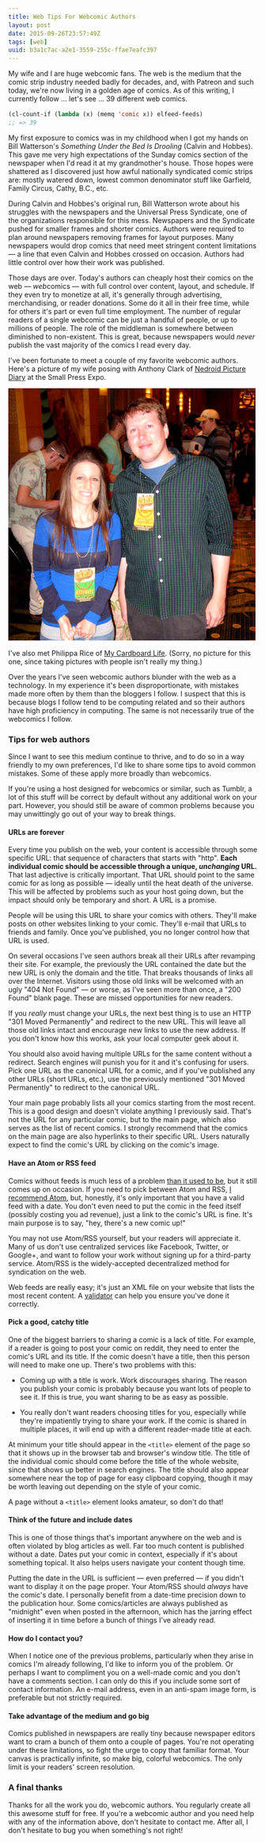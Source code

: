 ```yaml
---
title: Web Tips For Webcomic Authors
layout: post
date: 2015-09-26T23:57:49Z
tags: [web]
uuid: b3a1c7ac-a2e1-3559-255c-ffae7eafc397
---
```


My wife and I are huge webcomic fans. The web is the medium that the
comic strip industry needed badly for decades, and, with Patreon and
such today, we're now living in a golden age of comics. As of this
writing, I currently follow ... let's see ... 39 different web comics.

~~~cl
(cl-count-if (lambda (x) (memq 'comic x)) elfeed-feeds)
;; => 39
~~~

My first exposure to comics was in my childhood when I got my hands on
Bill Watterson's *Something Under the Bed Is Drooling* (Calvin and
Hobbes). This gave me very high expectations of the Sunday comics
section of the newspaper when I'd read it at my grandmother's house.
Those hopes were shattered as I discovered just how awful nationally
syndicated comic strips are: mostly watered down, lowest common
denominator stuff like Garfield, Family Circus, Cathy, B.C., etc.

During Calvin and Hobbes's original run, Bill Watterson wrote about
his struggles with the newspapers and the Universal Press Syndicate,
one of the organizations responsible for this mess. Newspapers and the
Syndicate pushed for smaller frames and shorter comics. Authors were
required to plan around newspapers removing frames for layout
purposes. Many newspapers would drop comics that need meet stringent
content limitations — a line that even Calvin and Hobbes crossed on
occasion. Authors had little control over how their work was
published.

Those days are over. Today's authors can cheaply host their comics on
the web — *web*comics — with full control over content, layout,
and schedule. If they even try to monetize at all, it's generally
through advertising, merchandising, or reader donations. Some do it
all in their free time, while for others it's part or even full time
employment. The number of regular readers of a single webcomic can be
just a handful of people, or up to millions of people. The role of the
middleman is somewhere between diminished to non-existent. This is
great, because newspapers would *never* publish the vast majority of
the comics I read every day.

I've been fortunate to meet a couple of my favorite webcomic authors.
Here's a picture of my wife posing with Anthony Clark of [Nedroid
Picture Diary][nedroid] at the Small Press Expo.

![](/img/nedroid.jpg)

I've also met Philippa Rice of [My Cardboard Life][cardboard]. (Sorry,
no picture for this one, since taking pictures with people isn't
really my thing.)

Over the years I've seen webcomic authors blunder with the web as a
technology. In my experience it's been disproportionate, with mistakes
made more often by them than the bloggers I follow. I suspect that
this is because blogs I follow tend to be computing related and so
their authors have high proficiency in computing. The same is not
necessarily true of the webcomics I follow.

### Tips for web authors

Since I want to see this medium continue to thrive, and to do so in a
way friendly to my own preferences, I'd like to share some tips to
avoid common mistakes. Some of these apply more broadly than
webcomics.

If you're using a host designed for webcomics or similar, such as
Tumblr, a lot of this stuff will be correct by default without any
additional work on your part. However, you should still be aware of
common problems because you may unwittingly go out of your way to
break things.

#### URLs are forever

Every time you publish on the web, your content is accessible through
some specific URL: that sequence of characters that starts with
"http". **Each individual comic should be accessible through a unique,
*unchanging* URL.** That last adjective is critically important. That
URL should point to the same comic for as long as possible — ideally
until the heat death of the universe. This will be affected by
problems such as your host going down, but the impact should only be
temporary and short. A URL is a promise.

People will be using this URL to share your comics with others.
They'll make posts on other websites linking to your comic. They'll
e-mail that URLs to friends and family. Once you've published, you no
longer control how that URL is used.

On several occasions I've seen authors break all their URLs after
revamping their site. For example, the previously the URL contained
the date but the new URL is only the domain and the title. That breaks
thousands of links all over the Internet. Visitors using those old
links will be welcomed with an ugly "404 Not Found" — or worse, as
I've seen more than once, a "200 Found" blank page. These are missed
opportunities for new readers.

If you *really* must change your URLs, the next best thing is to use
an HTTP "301 Moved Permanently" and redirect to the new URL. This will
leave all those old links intact and encourage new links to use the
new address. If you don't know how this works, ask your local computer
geek about it.

You should also avoid having multiple URLs for the same content
without a redirect. Search engines will punish you for it and it's
confusing for users. Pick one URL as the canonical URL for a comic,
and if you've published any other URLs (short URLs, etc.), use the
previously mentioned "301 Moved Permanently" to redirect to the
canonical URL.

Your main page probably lists all your comics starting from the most
recent. This is a good design and doesn't violate anything I
previously said. That's not the URL for any particular comic, but to
the main page, which also serves as the list of recent comics. I
strongly recommend that the comics on the main page are also
hyperlinks to their specific URL. Users naturally expect to find the
comic's URL by clicking on the comic's image.

#### Have an Atom or RSS feed

Comics without feeds is much less of a problem [than it used to
be][old], but it still comes up on occasion. If you need to pick
between Atom and RSS, [I recommend Atom][vs], but, honestly, it's only
important that you have a valid feed with a date. You don't even need
to put the comic in the feed itself (possibly costing you ad revenue),
just a link to the comic's URL is fine. It's main purpose is to say,
"hey, there's a new comic up!"

You may not use Atom/RSS yourself, but your readers will appreciate
it. Many of us don't use centralized services like Facebook, Twitter,
or Google+, and want to follow your work without signing up for a
third-party service. Atom/RSS is the widely-accepted decentralized
method for syndication on the web.

Web feeds are really easy; it's just an XML file on your website that
lists the most recent content. A [validator][valid] can help you
ensure you've done it correctly.

#### Pick a good, catchy title

One of the biggest barriers to sharing a comic is a lack of title. For
example, if a reader is going to post your comic on reddit, they need
to enter the comic's URL and its title. If the comic doesn't have a
title, then this person will need to make one up. There's two problems
with this:

* Coming up with a title is work. Work discourages sharing. The reason
  you publish your comic is probably because you want lots of people
  to see it. If this is true, you want sharing to be as easy as
  possible.

* You really don't want readers choosing titles for you, especially
  while they're impatiently trying to share your work. If the comic is
  shared in multiple places, it will end up with a different
  reader-made title at each.

At minimum your title should appear in the `<title>` element of the
page so that it shows up in the browser tab and browser's window
title. The title of the individual comic should come before the title
of the whole website, since that shows up better in search engines.
The title should also appear somewhere near the top of page for easy
clipboard copying, though it may be worth leaving out depending on the
style of your comic.

A page without a `<title>` element looks amateur, so don't do that!

#### Think of the future and include dates

This is one of those things that's important anywhere on the web and
is often violated by blog articles as well. Far too much content is
published without a date. Dates put your comic in context, especially
if it's about something topical. It also helps users navigate your
content though time.

Putting the date in the URL is sufficient — even preferred — if
you didn't want to display it on the page proper. Your Atom/RSS should
*always* have the comic's date. I personally benefit from a date-time
precision down to the publication hour. Some comics/articles are
always published as "midnight" even when posted in the afternoon,
which has the jarring effect of inserting it in time before a bunch of
things I've already read.

#### How do I contact you?

When I notice one of the previous problems, particularly when they
arise in comics I'm already following, I'd like to inform you of the
problem. Or perhaps I want to compliment you on a well-made comic and
you don't have a comments section. I can only do this if you include
some sort of contact information. An e-mail address, even in an
anti-spam image form, is preferable but not strictly required.

#### Take advantage of the medium and go big

Comics published in newspapers are really tiny because newspaper
editors want to cram a bunch of them onto a couple of pages. You're
not operating under these limitations, so fight the urge to copy that
familiar format. Your canvas is practically infinite, so make big,
colorful webcomics. The only limit is your readers' screen resolution.

### A final thanks

Thanks for all the work you do, webcomic authors. You regularly create
all this awesome stuff for free. If you're a webcomic author and you
need help with any of the information above, don't hesitate to contact
me. After all, I don't hesitate to bug you when something's not right!


[nedroid]: http://nedroid.com/
[cardboard]: http://mycardboardlife.com/
[vs]: /blog/2013/09/23/
[old]: /blog/2009/04/22/
[valid]: https://validator.w3.org/feed/
